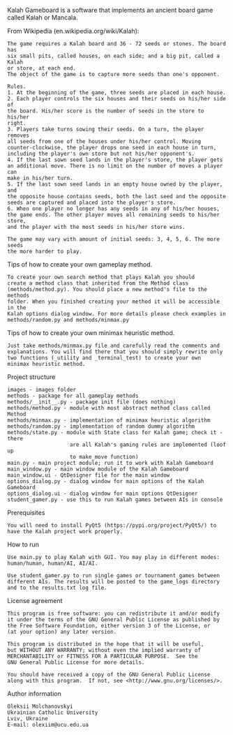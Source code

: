 Kalah Gameboard is a software that implements an ancient board game called
Kalah or Mancala.

From Wikipedia (en.wikipedia.org/wiki/Kalah):
    
    The game requires a Kalah board and 36 - 72 seeds or stones. The board has 
    six small pits, called houses, on each side; and a big pit, called a Kalah 
    or store, at each end. 
    The object of the game is to capture more seeds than one's opponent.
    
    Rules.
    1. At the beginning of the game, three seeds are placed in each house.
    2. Each player controls the six houses and their seeds on his/her side of 
    the board. His/her score is the number of seeds in the store to his/her 
    right.
    3. Players take turns sowing their seeds. On a turn, the player removes 
    all seeds from one of the houses under his/her control. Moving 
    counter-clockwise, the player drops one seed in each house in turn, 
    including the player's own store but not his/her opponent's.
    4. If the last sown seed lands in the player's store, the player gets 
    an additional move. There is no limit on the number of moves a player can 
    make in his/her turn.
    5. If the last sown seed lands in an empty house owned by the player, and 
    the opposite house contains seeds, both the last seed and the opposite 
    seeds are captured and placed into the player's store.
    6. When one player no longer has any seeds in any of his/her houses, 
    the game ends. The other player moves all remaining seeds to his/her store, 
    and the player with the most seeds in his/her store wins.
    
    The game may vary with amount of initial seeds: 3, 4, 5, 6. The more seeds
    the more harder to play.

Tips of how to create your own gameplay method.

    To create your own search method that plays Kalah you should 
    create a method class that inherited from the Method class 
    (methods/method.py). You should place a new method's file to the methods
    folder. When you finished creating your method it will be accessible in the 
    Kalah options dialog window. For more details please check examples in 
    methods/random.py and methods/minmax.py

Tips of how to create your own minimax heuristic method.

    Just take methods/minmax.py file and carefully read the comments and 
    explanations. You will find there that you should simply rewrite only
    two functions (_utility and _terminal_test) to create your own
    minimax heuristic method.
    
Project structure

    images - images folder
    methods - package for all gameplay methods
    methods/__init__.py - package init file (does nothing)
    methods/method.py - module with most abstract method class called Method
    methods/minmax.py - implementation of minimax heuristic algorithm
    methods/random.py - implementation of random dummy algorithm
    methods/state.py - module with State class for Kalah game; check it - there
                        are all Kalah's gaming rules are implemented (loof up
                        to make_move function)
    main.py - main project module; run it to work with Kalah Gameboard
    main_window.py - main window module of the Kalah Gameboard
    main_window.ui - QtDesigner file for the main window
    options_dialog.py - dialog window for main options of the Kalah Gameboard
    options_dialog.ui - dialog window for main options QtDesigner
    student_gamer.py - use this to run Kalah games between AIs in console

Prerequisites
    
    You will need to install PyQt5 (https://pypi.org/project/PyQt5/) to 
    have the Kalah project work properly.

How to run

    Use main.py to play Kalah with GUI. You may play in different modes: 
    human/human, human/AI, AI/AI.

    Use student_gamer.py to run single games or tournament games between 
    different AIs. The results will be posted to the game_logs directory 
    and to the results.txt log file.
    
License agreement

    This program is free software: you can redistribute it and/or modify
    it under the terms of the GNU General Public License as published by
    the Free Software Foundation, either version 3 of the License, or
    (at your option) any later version.
    
    This program is distributed in the hope that it will be useful,
    but WITHOUT ANY WARRANTY; without even the implied warranty of
    MERCHANTABILITY or FITNESS FOR A PARTICULAR PURPOSE.  See the
    GNU General Public License for more details.
    
    You should have received a copy of the GNU General Public License
    along with this program.  If not, see <http://www.gnu.org/licenses/>.

Author information

    Oleksii Molchanovskyi
    Ukrainian Catholic University
    Lviv, Ukraine
    E-mail: olexiim@ucu.edu.ua